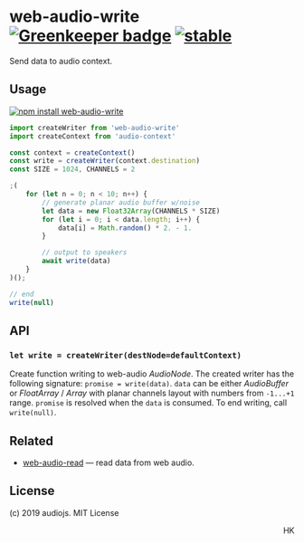 # web-audio-write [![Greenkeeper badge](https://badges.greenkeeper.io/audiojs/web-audio-write.svg)](https://greenkeeper.io/) [![stable](https://img.shields.io/badge/stability-unstable-green.svg)](http://github.com/badges/stability-badges)

Send data to audio context.

## Usage

[![npm install web-audio-write](https://nodei.co/npm/web-audio-write.png?mini=true)](https://npmjs.org/package/web-audio-write/)

```js
import createWriter from 'web-audio-write'
import createContext from 'audio-context'

const context = createContext()
const write = createWriter(context.destination)
const SIZE = 1024, CHANNELS = 2

;(
	for (let n = 0; n < 10; n++) {
		// generate planar audio buffer w/noise
		let data = new Float32Array(CHANNELS * SIZE)
		for (let i = 0; i < data.length; i++) {
			data[i] = Math.random() * 2. - 1.
		}

		// output to speakers
		await write(data)
	}
)();

// end
write(null)
```

## API

### `let write = createWriter(destNode=defaultContext)`

Create function writing to web-audio _AudioNode_. The created writer has the following signature: `promise = write(data)`.
`data` can be either _AudioBuffer_ or _FloatArray_ / _Array_ with planar channels layout with numbers from `-1...+1` range.
`promise` is resolved when the `data` is consumed.
To end writing, call `write(null)`.

## Related

* [web-audio-read](https://github.com/audiojs/web-audio-read) — read data from web audio.

## License

(c) 2019 audiojs. MIT License

<p align="right">HK</p>
